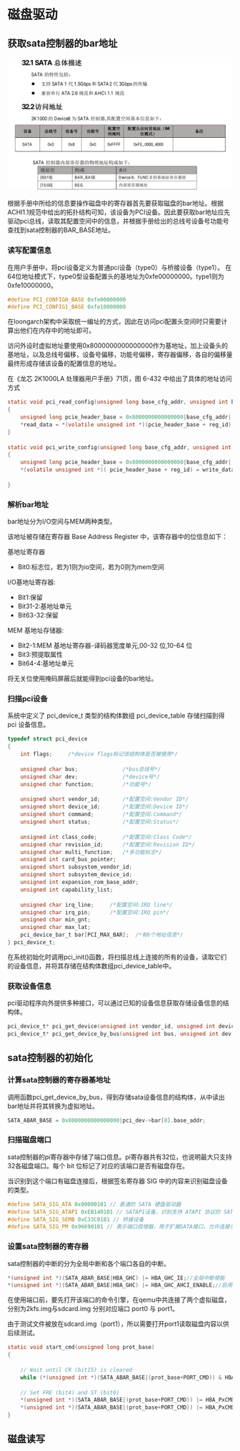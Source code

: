 # 磁盘驱动

## 获取sata控制器的bar地址

![Alt text](./img/2024-04-15_11-13.png)

根据手册中所给的信息要操作磁盘中的寄存器首先要获取磁盘的bar地址。根据ACHI1.1规范中给出的拓扑结构可知，该设备为PCI设备。因此要获取bar地址应先驱动pci总线，读取其配置空间中的信息，并根据手册给出的总线号设备号功能号查找到sata控制器的BAR_BASE地址。

### 读写配置信息

在用户手册中，将pci设备定义为普通pci设备（type0）与桥接设备（type1）。
在64位地址模式下，type0型设备配置头的基地址为0xfe00000000。type1则为0xfe10000000。

```c
#define PCI_CONFIG0_BASE 0xfe00000000
#define PCI_CONFIG1_BASE 0xfe10000000
```

在loongarch架构中采取统一编址的方式，因此在访问pci配置头空间时只需要计算出他们在内存中的地址即可。

访问外设时虚拟地址要使用0x8000000000000000作为基地址，加上设备头的基地址，以及总线号偏移，设备号偏移，功能号偏移，寄存器偏移，各自的偏移量最终形成存储该设备的配置信息的地址。

在《龙芯 2K1000LA 处理器用户手册》71页，图 6-432 中给出了具体的地址访问方式

```c
static void pci_read_config(unsigned long base_cfg_addr, unsigned int bus, unsigned int device, unsigned int function, unsigned int reg_id, unsigned int * read_data)
{
    unsigned long pcie_header_base = 0x8000000000000000|base_cfg_addr| (bus << 16) | (device << 11)| (function<<8);
    *read_data = *(volatile unsigned int *)(pcie_header_base + reg_id) ; 
}

static void pci_write_config(unsigned long base_cfg_addr, unsigned int bus, unsigned int device, unsigned int function, unsigned int reg_id, unsigned int * write_data)
{
    unsigned long pcie_header_base = 0x8000000000000000|base_cfg_addr| (bus << 16) | (device << 11)| (function<<8);
    *(volatile unsigned int *)( pcie_header_base + reg_id) = write_data;
    
}
```

### 解析bar地址

bar地址分为I/O空间与MEM两种类型。

该地址被存储在寄存器 Base Address Register 中，该寄存器中的位信息如下：

基地址寄存器

* Bit0:标志位，若为1则为io空间，若为0则为mem空间

I/O基地址寄存器:

* Bit1:保留
* Bit31-2:基地址单元
* Bit63-32:保留

MEM 基地址存储器:

* Bit2-1:MEM 基地址寄存器-译码器宽度单元,00-32 位,10-64 位
* Bit3:预提取属性
* Bit64-4:基地址单元

将无关位使用掩码屏蔽后就能得到pci设备的bar地址。

### 扫描pci设备

系统中定义了 pci_device_t 类型的结构体数组 pci_device_table 存储扫描到得 pci 设备信息。

```c
typedef struct pci_device
{
    int flags;     /*device flags标记该结构体是否被使用*/

    unsigned char bus;              /*bus总线号*/
    unsigned char dev;              /*device号*/
    unsigned char function;         /*功能号*/

    unsigned short vendor_id;       /*配置空间:Vendor ID*/
    unsigned short device_id;       /*配置空间:Device ID*/
    unsigned short command;         /*配置空间:Command*/
    unsigned short status;          /*配置空间:Status*/
    
    unsigned int class_code;        /*配置空间:Class Code*/
    unsigned char revision_id;      /*配置空间:Revision ID*/
    unsigned char multi_function;   /*多功能标志*/
    unsigned int card_bus_pointer;
    unsigned short subsystem_vendor_id;
    unsigned short subsystem_device_id;
    unsigned int expansion_rom_base_addr;
    unsigned int capability_list;
    
    unsigned char irq_line;     /*配置空间:IRQ line*/
    unsigned char irq_pin;      /*配置空间:IRQ pin*/
    unsigned char min_gnt;
    unsigned char max_lat;
    pci_device_bar_t bar[PCI_MAX_BAR];  /*有6个地址信息*/
} pci_device_t;
```

在系统初始化时调用pci_init()函数，将扫描总线上连接的所有的设备，读取它们的设备信息，并将其存储在结构体数组pci_device_table中。

### 获取设备信息

pci驱动程序向外提供多种接口，可以通过已知的设备信息获取存储设备信息的结构体。

```c
pci_device_t* pci_get_device(unsigned int vendor_id, unsigned int device_id);//通过设备id与厂商id获取设备信息
pci_device_t* pci_get_device_by_bus(unsigned int bus, unsigned int dev,unsigned int function);//通过总线号，设备号，功能号获取设备信息
```

## sata控制器的初始化

### 计算sata控制器的寄存器基地址

调用函数pci_get_device_by_bus，得到存储sata设备信息的结构体，从中读出bar地址并将其转换为虚拟地址。

```c
SATA_ABAR_BASE = 0x8000000000000000|pci_dev->bar[0].base_addr;
```

### 扫描磁盘端口

sata控制器的pi寄存器中存储了端口信息。pi寄存器共有32位，也说明最大只支持32各磁盘端口。每个 bit 位标记了对应的该端口是否有磁盘存在。

当识别到这个端口有磁盘连接后，根据签名寄存器 SIG 中的内容来识别磁盘设备的类型。

```c
#define SATA_SIG_ATA 0x00000101 // 普通的 SATA 硬盘驱动器
#define SATA_SIG_ATAPI 0xEB140101 // SATAPI设备，识别支持 ATAPI 协议的 SATA 设备
#define SATA_SIG_SEMB 0xC33C0101 // 桥接设备
#define SATA_SIG_PM 0x96690101 // 表示端口倍增器，用于扩展SATA接口，允许连接多个设备到单个SATA端口上。

```

### 设置sata控制器的寄存器

sata控制器的中断的分为全局中断和各个端口各自的中断。

```c
*(unsigned int *)(SATA_ABAR_BASE|HBA_GHC) |= HBA_GHC_IE;//全局中断使能
*(unsigned int *)(SATA_ABAR_BASE|HBA_GHC) |= HBA_GHC_AHCI_ENABLE;//启用ahci协议
```

在使用端口前，要先打开该端口的命令引擎，在qemu中共连接了两个虚拟磁盘，分别为2kfs.img与sdcard.img 分别对应端口 port0 与 port1。

由于测试文件被放在sdcard.img（port1），所以需要打开port1读取磁盘内容以供后续测试。

```c
static void start_cmd(unsigned long prot_base)
{

    // Wait until CR (bit15) is cleared
    while (*(unsigned int *)(SATA_ABAR_BASE|(prot_base+PORT_CMD)) & HBA_PxCMD_CR);

    // Set FRE (bit4) and ST (bit0)
    *(unsigned int *)(SATA_ABAR_BASE|(prot_base+PORT_CMD)) |= HBA_PxCMD_FRE;// 开启端口的接收
    *(unsigned int *)(SATA_ABAR_BASE|(prot_base+PORT_CMD)) |= HBA_PxCMD_ST;//开启向端口输入命令
}

```

## 磁盘读写
